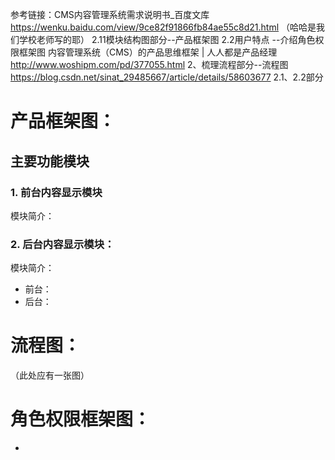 参考链接：CMS内容管理系统需求说明书_百度文库  https://wenku.baidu.com/view/9ce82f91866fb84ae55c8d21.html  （哈哈是我们学校老师写的耶）
2.11模块结构图部分--产品框架图
2.2用户特点 --介绍角色权限框架图
内容管理系统（CMS）的产品思维框架 | 人人都是产品经理  http://www.woshipm.com/pd/377055.html  2、梳理流程部分--流程图
https://blog.csdn.net/sinat_29485667/article/details/58603677  2.1、2.2部分


# 产品框架图：
## 主要功能模块
### 1. 前台内容显示模块
模块简介：
### 2. 后台内容显示模块：
模块简介：

* 前台：
* 后台：

# 流程图：
（此处应有一张图）

# 角色权限框架图：
*
